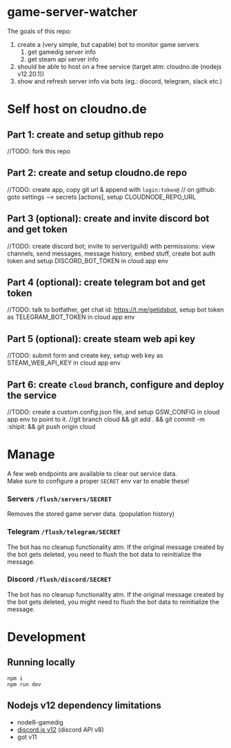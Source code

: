 # game-server-watcher
The goals of this repo:
 1. create a (very simple, but capable) bot to monitor game servers
    1. get gamedig server info
    1. get steam api server info
 1. should be able to host on a free service (target atm: cloudno.de (nodejs v12.20.1))
 1. show and refresh server info via bots (eg.: discord, telegram, slack etc.)

# Self host on cloudno.de
## Part 1: create and setup github repo
//TODO: fork this repo

## Part 2: create and setup cloudno.de repo
//TODO: create app, copy git url & append with `login:token@`
// on github: goto settings --> secrets \[actions\], setup CLOUDNODE_REPO_URL

## Part 3 (optional): create and invite discord bot and get token
//TODO: create discord bot; invite to server(guild) with permissions: view channels, send messages, message history, embed stuff, create bot auth token and setup DISCORD_BOT_TOKEN in cloud app env  

## Part 4 (optional): create telegram bot and get token
//TODO: talk to botfather, get chat id: https://t.me/getidsbot, setup bot token as TELEGRAM_BOT_TOKEN in cloud app env 

## Part 5 (optional): create steam web api key
//TODO: submit form and create key, setup web key as STEAM_WEB_API_KEY in cloud app env 

## Part 6: create `cloud` branch, configure and deploy the service
//TODO: create a custom.config.json file, and setup GSW_CONFIG in cloud app env to point to it.
//git branch cloud && git add . && git commit -m :shipit: && git push origin cloud

# Manage
A few web endpoints are available to clear out service data.  
Make sure to configure a proper `SECRET` env var to enable these!

### Servers `/flush/servers/SECRET`
Removes the stored game server data. (population history)

### Telegram `/flush/telegram/SECRET`
The bot has no cleanup functionality atm. If the original message created by the bot gets deleted, you need to flush the bot data to reinitialize the message.

### Discord `/flush/discord/SECRET`
The bot has no cleanup functionality atm. If the original message created by the bot gets deleted, you might need to flush the bot data to reinitialize the message.

# Development
## Running locally
```
npm i
npm run dev
```

## Nodejs v12 dependency limitations
* node8-gamedig
* [discord.js v12](https://discord.js.org/#/docs/discord.js/v12/general/welcome) (discord API v8)  
* got v11
